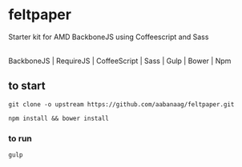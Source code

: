 # feltpaper

Starter kit for AMD BackboneJS using Coffeescript and Sass <br/><br/>

BackboneJS | RequireJS | CoffeeScript | Sass | Gulp | Bower | Npm
## to start
`git clone -o upstream https://github.com/aabanaag/feltpaper.git`

`npm install && bower install`

### to run
`gulp`
